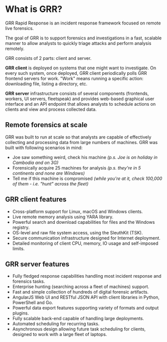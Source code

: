 # What is GRR?

GRR Rapid Response is an incident response framework focused on remote live forensics.

The goal of GRR is to support forensics and investigations in a fast, scalable manner to allow analysts to quickly triage attacks and perform analysis remotely.

GRR consists of 2 parts: client and server.

**GRR client** is deployed on systems that one might want to investigate. On every such system, once deployed, GRR client periodically polls GRR frontend servers for work. "Work" means running a specific action: downloading file, listing a directory, etc.

**GRR server** infrastructure consists of several components (frontends, workers, UI servers, fleetspeak) and provides web-based graphical user interface and an API endpoint that allows analysts to schedule actions on clients and view and process collected data.

## Remote forensics at scale

GRR was built to run at scale so that analysts are capable of effectively collecting and processing data from large numbers of machines. GRR was built with following scenarios in mind:

* Joe saw something weird, check his machine *(p.s. Joe is on holiday in Cambodia and on 3G)*
* Forensically acquire 25 machines for analysis *(p.s. they're in 5 continents and none are Windows)*
* Tell me if this machine is compromised *(while you're at it, check 100,000 of them - i.e. "hunt" across the fleet)*


## GRR client features

* Cross-platform support for Linux, macOS and Windows clients.
* Live remote memory analysis using YARA library.
* Powerful search and download capabilities for files and the Windows registry.
* OS-level and raw file system access, using the SleuthKit (TSK).
* Secure communication infrastructure designed for Internet deployment.
* Detailed monitoring of client CPU, memory, IO usage and self-imposed limits.

## GRR server features

* Fully fledged response capabilities handling most incident response and
   forensics tasks.
* Enterprise hunting (searching across a fleet of machines) support.
* Fast and simple collection of hundreds of digital forensic artifacts.
* AngularJS Web UI and RESTful JSON API with client libraries in Python, PowerShell and Go.
* Powerful data export features supporting variety of formats and output plugins.
* Fully scalable back-end capable of handling large deployments.
* Automated scheduling for recurring tasks.
* Asynchronous design allowing future task scheduling for clients, designed to work with a large fleet of laptops.
